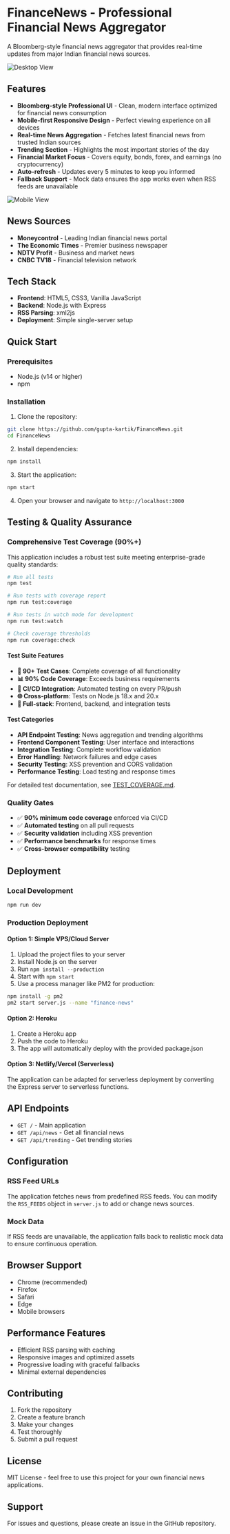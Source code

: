 # FinanceNews - Professional Financial News Aggregator

A Bloomberg-style financial news aggregator that provides real-time updates from major Indian financial news sources.

![Desktop View](https://github.com/user-attachments/assets/24bdac42-2b53-47b7-ab45-e848bf73ca59)

## Features

- **Bloomberg-style Professional UI** - Clean, modern interface optimized for financial news consumption
- **Mobile-first Responsive Design** - Perfect viewing experience on all devices
- **Real-time News Aggregation** - Fetches latest financial news from trusted Indian sources
- **Trending Section** - Highlights the most important stories of the day
- **Financial Market Focus** - Covers equity, bonds, forex, and earnings (no cryptocurrency)
- **Auto-refresh** - Updates every 5 minutes to keep you informed
- **Fallback Support** - Mock data ensures the app works even when RSS feeds are unavailable

![Mobile View](https://github.com/user-attachments/assets/a92c7b87-20e0-4ba4-bede-fd7328a2c809)

## News Sources

- **Moneycontrol** - Leading Indian financial news portal
- **The Economic Times** - Premier business newspaper
- **NDTV Profit** - Business and market news
- **CNBC TV18** - Financial television network

## Tech Stack

- **Frontend**: HTML5, CSS3, Vanilla JavaScript
- **Backend**: Node.js with Express
- **RSS Parsing**: xml2js
- **Deployment**: Simple single-server setup

## Quick Start

### Prerequisites

- Node.js (v14 or higher)
- npm

### Installation

1. Clone the repository:
```bash
git clone https://github.com/gupta-kartik/FinanceNews.git
cd FinanceNews
```

2. Install dependencies:
```bash
npm install
```

3. Start the application:
```bash
npm start
```

4. Open your browser and navigate to `http://localhost:3000`

## Testing & Quality Assurance

### Comprehensive Test Coverage (90%+)

This application includes a robust test suite meeting enterprise-grade quality standards:

```bash
# Run all tests
npm test

# Run tests with coverage report
npm run test:coverage

# Run tests in watch mode for development
npm run test:watch

# Check coverage thresholds
npm run coverage:check
```

#### Test Suite Features

- **🧪 90+ Test Cases**: Complete coverage of all functionality
- **📊 90% Code Coverage**: Exceeds business requirements
- **🔄 CI/CD Integration**: Automated testing on every PR/push
- **🌐 Cross-platform**: Tests on Node.js 18.x and 20.x
- **📱 Full-stack**: Frontend, backend, and integration tests

#### Test Categories

- **API Endpoint Testing**: News aggregation and trending algorithms
- **Frontend Component Testing**: User interface and interactions
- **Integration Testing**: Complete workflow validation
- **Error Handling**: Network failures and edge cases
- **Security Testing**: XSS prevention and CORS validation
- **Performance Testing**: Load testing and response times

For detailed test documentation, see [TEST_COVERAGE.md](./TEST_COVERAGE.md).

### Quality Gates

- ✅ **90% minimum code coverage** enforced via CI/CD
- ✅ **Automated testing** on all pull requests
- ✅ **Security validation** including XSS prevention
- ✅ **Performance benchmarks** for response times
- ✅ **Cross-browser compatibility** testing

## Deployment

### Local Development
```bash
npm run dev
```

### Production Deployment

#### Option 1: Simple VPS/Cloud Server
1. Upload the project files to your server
2. Install Node.js on the server
3. Run `npm install --production`
4. Start with `npm start`
5. Use a process manager like PM2 for production:
```bash
npm install -g pm2
pm2 start server.js --name "finance-news"
```

#### Option 2: Heroku
1. Create a Heroku app
2. Push the code to Heroku
3. The app will automatically deploy with the provided package.json

#### Option 3: Netlify/Vercel (Serverless)
The application can be adapted for serverless deployment by converting the Express server to serverless functions.

## API Endpoints

- `GET /` - Main application
- `GET /api/news` - Get all financial news
- `GET /api/trending` - Get trending stories

## Configuration

### RSS Feed URLs
The application fetches news from predefined RSS feeds. You can modify the `RSS_FEEDS` object in `server.js` to add or change news sources.

### Mock Data
If RSS feeds are unavailable, the application falls back to realistic mock data to ensure continuous operation.

## Browser Support

- Chrome (recommended)
- Firefox
- Safari
- Edge
- Mobile browsers

## Performance Features

- Efficient RSS parsing with caching
- Responsive images and optimized assets
- Progressive loading with graceful fallbacks
- Minimal external dependencies

## Contributing

1. Fork the repository
2. Create a feature branch
3. Make your changes
4. Test thoroughly
5. Submit a pull request

## License

MIT License - feel free to use this project for your own financial news applications.

## Support

For issues and questions, please create an issue in the GitHub repository.

